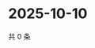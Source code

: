 # 2025-10-10

共 0 条

<!-- BEGIN ZHIHUVIDEO -->
<!-- 最后更新时间 Fri Oct 10 2025 18:12:42 GMT+0800 (China Standard Time) -->

<!-- END ZHIHUVIDEO -->
